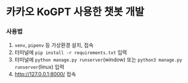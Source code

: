 # 카카오 KoGPT 사용한 챗봇 개발

### 사용법
1. `venv`, `pipenv` 등 가상환경 설치, 접속
2. 터미널에 `pip install -r requirements.txt` 입력
3. 터미널에 `python manage.py runserver`(window) 또는 `python3 manage.py runserver`(linux) 입력
4. http://127.0.0.1:8000/ 접속
